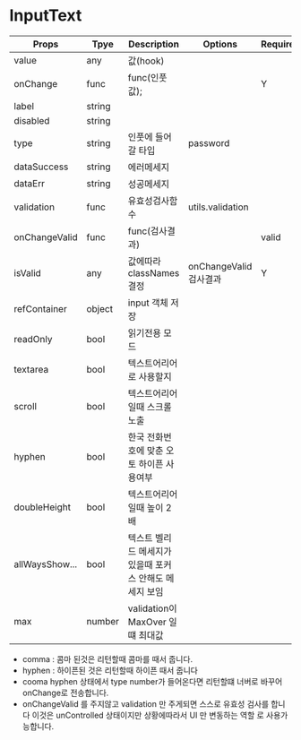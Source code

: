 # InputText

| Props          | Tpye   | Description                                             | Options                | Require | Default |
| -------------- | ------ | ------------------------------------------------------- | ---------------------- | ------- | ------- |
| value          | any    | 값(hook)                                                |                        |         |         |
| onChange       | func   | func(인풋값);                                           |                        | Y       |         |
| label          | string |                                                         |                        |         |         |
| disabled       | string |                                                         |                        |         | false   |
| type           | string | 인풋에 들어갈 타입                                      | password               |         |         |
| dataSuccess    | string | 에러메세지                                              |                        |         | ''      |
| dataErr        | string | 성공메세지                                              |                        |         | ''      |
| validation     | func   | 유효성검사함수                                          | utils.validation       |         |         |
| onChangeValid  | func   | func(검사결과)                                          |                        | valid   |         |
| isValid        | any    | 값에따라 classNames 결정                                | onChangeValid 검사결과 | Y       |         |
| refContainer   | object | input 객체 저장                                         |                        |         | {}      |
| readOnly       | bool   | 읽기전용 모드                                           |                        |         |         |
| textarea       | bool   | 텍스트어리어로 사용할지                                 |                        |         | false   |
| scroll         | bool   | 텍스트어리어 일때 스크롤 노출                           |                        |         | false   |
| hyphen         | bool   | 한국 전화번호에 맞춘 오토 하이픈 사용여부               |                        |         | false   |
| doubleHeight   | bool   | 텍스트어리어 일때 높이 2배                              |                        |         | false   |
| allWaysShow... | bool   | 텍스트 벨리드 메세지가 있을때 포커스 안해도 메세지 보임 |                        |         | false   |
| max            | number | validation이 MaxOver 일떄 최대값                        |                        |         | 10000   |

- comma : 콤마 된것은 리턴할때 콤마를 때서 줍니다.
- hyphen : 하이픈된 것은 리턴할때 하이픈 때서 줍니다
- cooma hyphen 상태에서 type number가 들어온다면 리턴할떄 너버로 바꾸어 onChange로 전송합니다.
- onChangeValid 를 주지않고 validation 만 주게되면 스스로 유효성 검사를 합니다 이것은 unControlled 상태이지만 상황에따라서 UI 만 변동하는 역할 로 사용가능합니다.
